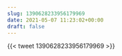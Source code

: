 ```yaml
---
slug: 1390628233956179969
date: 2021-05-07 11:23:02+00:00
draft: false
---
```


{{< tweet 1390628233956179969 >}}
